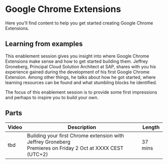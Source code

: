 # Google Chrome Extensions

Here you'll find content to help you get started creating Google Chrome Extensions.

## Learning from examples

This enablement session gives you insight into where Google Chrome Extensions make sense and how to get started building them. Jeffrey Groneberg, Principal Cloud Solution Architect at SAP, shares with you his experience gained during the development of his first Google Chrome Extension. Among other things, he talks about how he got started, where learning resources can be found and what stumbling blocks he identified.

The focus of this enablement session is to provide some first impressions and perhaps to inspire you to build your own.

## Parts

| Video     | Description                                                 | Length   |
| --------- | ----------------------------------------------------------- | -------- |
| tbd | Building your first Chrome extension with Jeffrey Groneberg</br>Premieres on Friday 2 Oct at XXXX CEST (UTC+2) | 37 mins |
